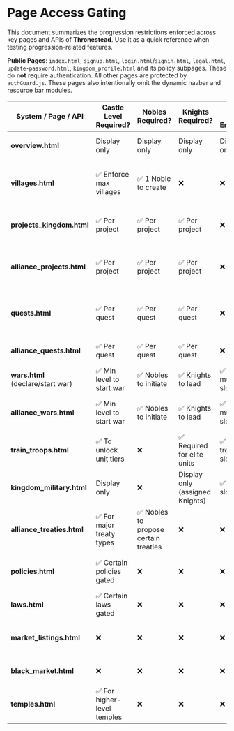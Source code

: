 # Page Access Gating

This document summarizes the progression restrictions enforced across key pages and APIs of **Thronestead**. Use it as a quick reference when testing progression-related features.

**Public Pages**: `index.html`, `signup.html`, `login.html`/`signin.html`, `legal.html`, `update-password.html`, `kingdom_profile.html` and its policy subpages. These do **not** require authentication. All other pages are protected by `authGuard.js`. These pages also intentionally omit the dynamic navbar and resource bar modules.

| System / Page / API | Castle Level Required? | Nobles Required? | Knights Required? | Troop Slots Enforced? | Notes |
| ----------------- | ---------------------- | ----------------- | ----------------- | -------------------- | ---------------------------- |
| **overview.html** | Display only | Display only | Display only | Display only | Show full progression state |
| **villages.html** | ✅ Enforce max villages | ✅ 1 Noble to create | ❌ | ❌ | Creating new Village requires Noble and Castle Level |
| **projects_kingdom.html** | ✅ Per project | ✅ Per project | ✅ Per project | ❌ | Each Project defines required levels |
| **alliance_projects.html** | ✅ Per project | ✅ Per project | ✅ Per project | ❌ | Alliance Projects also gated by progression |
| **quests.html** | ✅ Per quest | ✅ Per quest | ✅ Per quest | ❌ | Quest catalogue defines required progression |
| **alliance_quests.html** | ✅ Per quest | ✅ Per quest | ✅ Per quest | ❌ | Same as kingdom quests |
| **wars.html** (declare/start war) | ✅ Min level to start war | ✅ Nobles to initiate | ✅ Knights to lead | ✅ Army must fit slots | Full enforcement |
| **alliance_wars.html** | ✅ Min level to start war | ✅ Nobles to initiate | ✅ Knights to lead | ✅ Army must fit slots | Alliance War tier requires high progression |
| **train_troops.html** | ✅ To unlock unit tiers | ❌ | ✅ Required for elite units | ✅ Must fit troop slots | Cannot exceed slots |
| **kingdom_military.html** | Display only | ❌ | Display only (assigned Knights) | ✅ Must fit slots | Show slot usage |
| **alliance_treaties.html** | ✅ For major treaty types | ✅ Nobles to propose certain treaties | ❌ | ❌ | High diplomacy gated by Nobles and Castle |
| **policies.html** | ✅ Certain policies gated | ❌ | ❌ | ❌ | Castle Level required for policy unlocks |
| **laws.html** | ✅ Certain laws gated | ❌ | ❌ | ❌ | Castle Level required for laws |
| **market_listings.html** | ❌ | ❌ | ❌ | ❌ | Market is not gated (open economy) |
| **black_market.html** | ❌ | ❌ | ❌ | ❌ | No progression gating here |
| **temples.html** | ✅ For higher-level temples | ❌ | ❌ | ❌ | Certain temples require high Castle |

